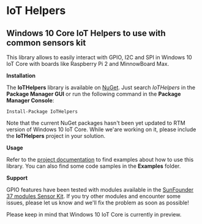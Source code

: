 # IoT Helpers

Windows 10 Core IoT Helpers to use with common sensors kit
---------------------------------------------------------
This library allows to easily interact with GPIO, I2C and SPI in Windows 10 IoT Core with boards like Raspberry Pi 2 and MinnowBoard Max.

**Installation**

The **IoTHelpers** library is available on [NuGet](http://www.nuget.org/packages/IoTHelpers/). Just search *IoTHelpers* in the **Package Manager GUI** or run the following command in the **Package Manager Console**:

    Install-Package IoTHelpers
    
Note that the current NuGet packages hasn't been yet updated to RTM version of Windows 10 IoT Core. While we'are working on it, please include the **IoTHelpers** project in your solution.
    
**Usage**

Refer to the [project documentation](https://github.com/Dot-and-Net/IoTHelpers/wiki/Home) to find examples about how to use this library. You can also find some code samples in the **Examples** folder.

**Support**

GPIO features have been tested with modules available in the [SunFounder 37 modules Sensor Kit](http://www.amazon.it/gp/product/B00P66XRNK?psc=1&redirect=true&ref_=oh_aui_detailpage_o00_s00). If you try other modules and encounter some issues, please let us know and we'll fix the problem as soon as possible!

Please keep in mind that Windows 10 IoT Core is currently in preview.
